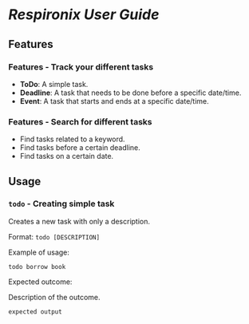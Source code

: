 # ___Respironix User Guide___

## Features

### Features - Track your different tasks
- **ToDo**: A simple task.
- **Deadline**: A task that needs to be done before a specific date/time.
- **Event**: A task that starts and ends at a specific date/time.

### Features - Search for different tasks
- Find tasks related to a keyword.
- Find tasks before a certain deadline.
- Find tasks on a certain date.

## Usage

### `todo` - Creating simple task

Creates a new task with only a description.

Format: `todo [DESCRIPTION]`

Example of usage: 

`todo borrow book`

Expected outcome:

Description of the outcome.

```
expected output
```
